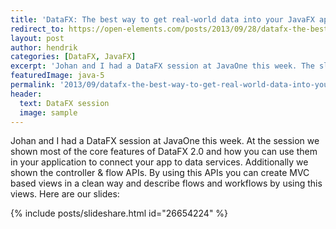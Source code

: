 ```yaml
---
title: 'DataFX: The best way to get real-world data into your JavaFX application'
redirect_to: https://open-elements.com/posts/2013/09/28/datafx-the-best-way-to-get-real-world-data-into-your-javafx-application/
layout: post
author: hendrik
categories: [DataFX, JavaFX]
excerpt: 'Johan and I had a DataFX session at JavaOne this week. The slides of the talk are now online.'
featuredImage: java-5
permalink: '2013/09/datafx-the-best-way-to-get-real-world-data-into-your-javafx-application/'
header:
  text: DataFX session
  image: sample
---
```

Johan and I had a DataFX session at JavaOne this week. At the session we shown most of the core features of DataFX 2.0 and how you can use them in your application to connect your app to data services. Additionally we shown the controller & flow APIs. By using this APIs you can create MVC based views in a clean way and describe flows and workflows by using this views. Here are our slides:

{% include posts/slideshare.html id="26654224" %}
